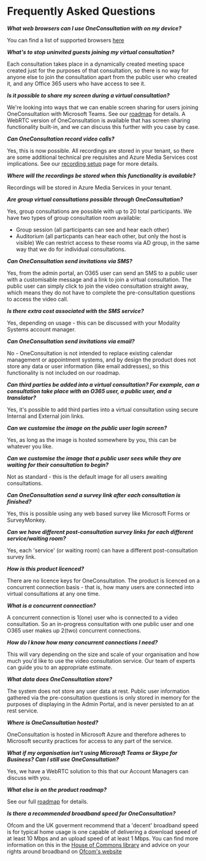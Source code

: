 # Frequently Asked Questions 

_**What web browsers can I use OneConsultation with on my device?**_

You can find a list of supported browsers [here](browsers.md)

_**What's to stop uninvited guests joining my virtual consultation?**_ 

Each consultation takes place in a dynamically created meeting space created just for the purposes of that consultation, so there is no way for anyone else to join the consultation apart from the public user who created it, and any Office 365 users who have access to see it.

_**Is it possible to share my screen during a virtual consultation?**_ 

We're looking into ways that we can enable screen sharing for users joining OneConsultation with Microsoft Teams. See our [roadmap](roadmap.md) for details. A WebRTC version of OneConsultation is available that has screen sharing functionality built-in, and we can discuss this further with you case by case. 

_**Can OneConsultation record video calls?**_

Yes, this is now possible. All recordings are stored in your tenant, so there are some additional technical pre requisites and Azure Media Services cost implications. See our [recording setup](recording_setup.md) page for more details.

_**Where will the recordings be stored when this functionality is available?**_

Recordings will be stored in Azure Media Services in your tenant.

_**Are group virtual consultations possible through OneConsultation?**_

Yes, group consultations are possible with up to 20 total participants. We have two types of group consultation room available:
* Group session (all participants can see and hear each other)
* Auditorium (all particpants can hear each other, but only the host is visible) 
We can restrict access to these rooms via AD group, in the same way that we do for individual consultations. 

_**Can OneConsultation send invitations via SMS?**_

Yes, from the admin portal, an O365 user can send an SMS to a public user with a customisable message and a link to join a virtual consultation. The public user can simply click to join the video consultation straight away, which means they do not have to complete the pre-consultation questions to access the video call.
	
_**Is there extra cost associated with the SMS service?**_ 

Yes, depending on usage - this can be discussed with your Modality Systems account manager.  
	
_**Can OneConsultation send invitations via email?**_
 
No - OneConsultation is not intended to replace existing calendar management or appointment systems, and by design the product does not store any data or user information (like email addresses), so this functionality is not included on our roadmap.
  
_**Can third parties be added into a virtual consultation? For example, can a consultation take place with an O365 user, a public user, and a translator?**_

Yes, it's possible to add third parties into a virtual consultation using secure Internal and External join links.  
  
_**Can we customise the image on the public user login screen?**_

Yes, as long as the image is hosted somewhere by you, this can be whatever you like. 
  
_**Can we customise the image that a public user sees while they are waiting for their consultation to begin?**_

Not as standard - this is the default image for all users awaiting consultations. 
	
_**Can OneConsultation send a survey link after each consultation is finished?**_

Yes, this is possible using any web based survey like Microsoft Forms or SurveyMonkey. 
  
_**Can we have different post-consultation survey links for each different service/waiting room?**_

Yes, each 'service' (or waiting room) can have a different post-consultation survey link.
  
_**How is this product licenced?**_

There are no licence keys for OneConsultation. The product is licenced on a concurrent connection basis - that is, how many users are connected into virtual consultations at any one time.
	
_**What is a concurrent connection?**_

A concurrent connection is 1(one) user who is connected to a video consultation. So an in-progress consultation with one public user and one O365 user makes up 2(two) concurrent connections.
	
_**How do I know how many concurrent connections I need?**_

This will vary depending on the size and scale of your organisation and how much you'd like to use the video consultation service. Our team of experts can guide you to an appropriate estimate.
  
_**What data does OneConsultation store?**_

The system does not store any user data at rest. Public user information gathered via the pre-consultation questions is only stored in memory for the purposes of displaying in the Admin Portal, and is never persisted to an at rest service. 
	
_**Where is OneConsultation hosted?**_

OneConsultation is hosted in Microsoft Azure and therefore adheres to Microsoft security practices for access to any part of the service.
	
_**What if my organisation isn't using Microsoft Teams or Skype for Business? Can I still use OneConsultation?**_

Yes, we have a WebRTC solution to this that our Account Managers can discuss with you. 

_**What else is on the product roadmap?**_

See our full [roadmap](roadmap.md) for details.

_**Is there a recommended broadband speed for OneConsultation?**_

Ofcom and the UK goverment recommend that a 'decent' broadband speed is for typical home usage is one capable of delivering a download speed of at least 10 Mbps and an upload speed of at least 1 Mbps. You can find more information on this in the [House of Commons library](https://commonslibrary.parliament.uk/constituency-casework/broadband-faqs/) and  advice on your rights around broadband on [Ofcom's website](https://www.ofcom.org.uk/phones-telecoms-and-internet/advice-for-consumers/broadband-uso-need-to-know)
